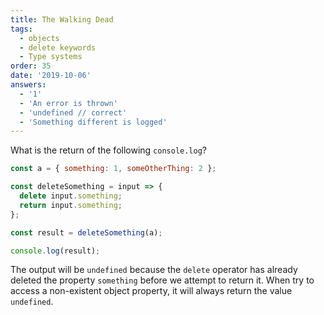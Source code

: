 ```yaml
---
title: The Walking Dead
tags:
  - objects
  - delete keywords
  - Type systems
order: 35
date: '2019-10-06'
answers:
  - '1'
  - 'An error is thrown'
  - 'undefined // correct'
  - 'Something different is logged'
---
```


What is the return of the following `console.log`?

```javascript
const a = { something: 1, someOtherThing: 2 };

const deleteSomething = input => {
  delete input.something;
  return input.something;
};

const result = deleteSomething(a);

console.log(result);
```

<!-- explanation -->

The output will be `undefined` because the `delete` operator has already deleted the property `something` before we attempt to return it. When try to access a non-existent object property, it will always return the value `undefined`.
